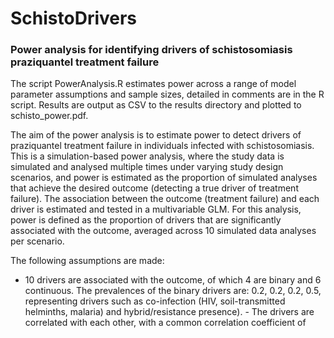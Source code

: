 # SchistoDrivers

 ### Power analysis for identifying drivers of schistosomiasis praziquantel treatment failure

 The script PowerAnalysis.R estimates power across a range of model parameter assumptions and sample sizes, detailed in comments are in the R script. Results are output as CSV to the results directory and plotted to schisto_power.pdf.

 The aim of the power analysis is to estimate power to detect drivers of praziquantel treatment failure in individuals infected with schistosomiasis. This is a simulation-based power analysis, where the study data is simulated and analysed multiple times under varying study design scenarios, and power is estimated as the proportion of simulated analyses that achieve the desired outcome (detecting a true driver of treatment failure). The association between the outcome (treatment failure) and each driver is estimated and tested in a multivariable GLM. For this analysis, power is defined as the proportion of drivers that are significantly associated with the outcome, averaged across 10 simulated data analyses per scenario.

 The following assumptions are made:
- 10 drivers are associated with the outcome, of which 4 are binary and 6 continuous. The prevalences of the binary drivers are: 0.2, 0.2, 0.2, 0.5, representing drivers such as co-infection (HIV, soil-transmitted helminths, malaria) and hybrid/resistance presence). - The drivers are correlated with each other, with a common correlation coefficient of